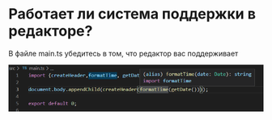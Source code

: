 # Работает ли система поддержки в редакторе?

В файле main.ts убедитесь в том, что редактор вас поддерживает

![Подсказки](../assets/language-services-work.PNG)
